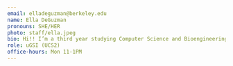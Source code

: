 ```yaml
---
email: elladeguzman@berkeley.edu
name: Ella DeGuzman
pronouns: SHE/HER
photo: staff/ella.jpeg
bio: Hi!! I’m a third year studying Computer Science and Bioengineering. Outside of school, I enjoy traveling, painting, taking film photos, and fashion!! Can't wait to meet you all.
role: uGSI (UCS2)
office-hours: Mon 11-1PM
---
```


